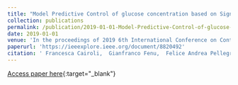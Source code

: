 ```yaml
---
title: "Model Predictive Control of glucose concentration based on Signal Temporal Logic specifications"
collection: publications
permalink: /publication/2019-01-01-Model-Predictive-Control-of-glucose-concentration-based-on-Signal-Temporal-Logic-specifications
date: 2019-01-01
venue: 'In the proceedings of 2019 6th International Conference on Control, Decision and Information Technologies'
paperurl: 'https://ieeexplore.ieee.org/document/8820492'
citation: ' Francesca Cairoli,  Gianfranco Fenu,  Felice Andrea Pellegrino,  Erica Salvato, &quot;Model Predictive Control of glucose concentration based on Signal Temporal Logic specifications.&quot; In the proceedings of 2019 6th International Conference on Control, Decision and Information Technologies, 2019.'
---
```

[Access paper here](https://ieeexplore.ieee.org/document/8820492){:target="_blank"}
